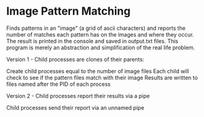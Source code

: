 # Image Pattern Matching

Finds patterns in an "image" (a grid of ascii characters) and reports the number of matches each pattern has on the images and where they occur. The result is printed in the console and saved in output.txt files. This program is merely an abstraction and simplification of the real life problem.

Version 1 - Child processes are clones of their parents:

Create child processes equal to the number of image files 
Each child will check to see if the pattern files match with their image 
Results are written to files named after the PID of each process 

Version 2 - Child processes report their results via a pipe

Child processes send their report via an unnamed pipe
